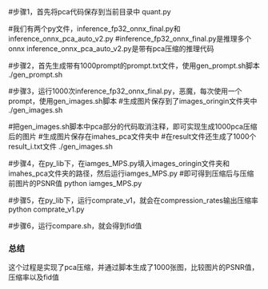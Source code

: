 #步骤1，首先将pca代码保存到当前目录中
quant.py

#我们有两个py文件，inference_fp32_onnx_final.py和inference_onnx_pca_auto_v2.py
#inference_fp32_onnx_final.py是推理多个onnx
inference_onnx_pca_auto_v2.py是带有pca压缩的推理代码

#步骤2，首先生成带有1000prompt的prompt.txt文件，使用gen_prompt.sh脚本
./gen_prompt.sh

#步骤3，运行1000次inference_fp32_onnx_final.py，恶魔，每次使用一个prompt，使用gen_images.sh脚本
#生成图片保存到了images_oringin文件夹中
./gen_images.sh

#把gen_images.sh脚本中pca部分的代码取消注释，即可实现生成1000pca压缩后的图片
#生成图片保存在imahes_pca文件夹中
#在result文件还生成了1000个result_i.txt文件
./gen_images.sh

#步骤4，在py_lib下，在iamges_MPS.py填入images_oringin文件夹和imahes_pca文件夹的路径，然后运行iamges_MPS.py
#即可得到压缩后与压缩前图片的PSNR值
python iamges_MPS.py

#步骤5，在py_lib下，运行comprate_v1，就会在compression_rates输出压缩率
python comprate_v1.py

#步骤6，运行compare.sh，就会得到fid值
### 总结

这个过程是实现了pca压缩，并通过脚本生成了1000张图，比较图片的PSNR值，压缩率以及fid值
